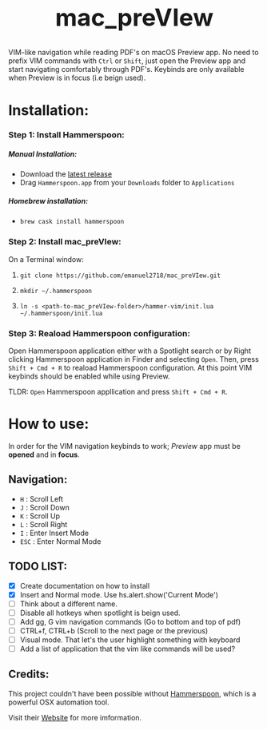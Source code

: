 <h1 align="center" style="font-size: 3rem;">
mac_preVIew
</h1>

VIM-like navigation while reading PDF's on macOS Preview app. No need to prefix
VIM commands with `Ctrl` or `Shift`, just open the Preview app and start navigating
comfortably through PDF's. Keybinds are only available when Preview is in focus (i.e beign used).


# Installation:

### Step 1: Install Hammerspoon:

##### Manual Installation:
 * Download the [latest release](https://github.com/Hammerspoon/hammerspoon/releases/latest)
 * Drag `Hammerspoon.app` from your `Downloads` folder to `Applications`

##### Homebrew installation:
  * `brew cask install hammerspoon`

### Step 2: Install mac_preVIew:
On a Terminal window:

1. `git clone https://github.com/emanuel2718/mac_preVIew.git`

2. `mkdir ~/.hammerspoon`

3. `ln -s <path-to-mac_preVIew-folder>/hammer-vim/init.lua ~/.hammerspoon/init.lua`

### Step 3: Reaload Hammerspoon configuration:
Open Hammerspoon application either with a Spotlight search or by Right
clicking Hammerspoon application in Finder and selecting `Open`.
Then, press `Shift + Cmd + R` to reaload Hammerspoon configuration.
At this point VIM keybinds should be enabled while using Preview.

TLDR: `Open` Hammerspoon appllication and press `Shift + Cmd + R`.

# How to use:
In order for the VIM navigation keybinds to work; *Preview* app must be
**opened** and in **focus**. 

## Navigation:
 * `H` : Scroll Left
 * `J` : Scroll Down
 * `K` : Scroll Up
 * `L` : Scroll Right
 * `I` : Enter Insert Mode
 * `ESC` : Enter Normal Mode

## TODO LIST:
- [x] Create documentation on how to install
- [x] Insert and Normal mode. Use hs.alert.show('Current Mode')
- [ ] Think about a different name.
- [ ] Disable all hotkeys when spotlight is beign used.
- [ ] Add gg, G vim navigation commands (Go to bottom and top of pdf)
- [ ] CTRL+f, CTRL+b (Scroll to the next page or the previous)
- [ ] Visual mode. That let's the user highlight something with keyboard
- [ ] Add a list of application that the vim like commands will be used?

## Credits:
This project couldn't have been possible without [Hammerspoon](https://github.com/Hammerspoon/hammerspoon), which is a powerful OSX automation tool.

Visit their [Website](http://www.hammerspoon.org/) for more imformation.
